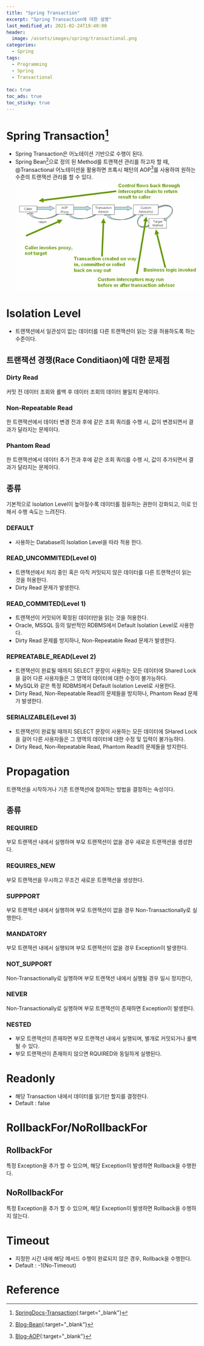 ```yaml
---
title: "Spring Transaction"
excerpt: "Spring Transaction에 대한 설명"
last_modified_at: 2021-02-24T19:40:00
header:
  image: /assets/images/spring/transactional.png
categories:
  - Spring
tags:
  - Programming
  - Spring
  - Transactional

toc: true
toc_ads: true
toc_sticky: true
---
```

# Spring Transaction[^Transaction]
- Spring Transaction은 어노테이션 기반으로 수행이 된다.
- Spring Bean[^Bean]으로 정의 된 Method를 트랜잭션 관리를 하고자 할 때, @Transactional 어노테이션을 활용하면 프록시 패턴의 AOP[^AOP]를 사용하여 원하는 수준의 트랜잭션 관리를 할 수 있다.
![tx](../../assets/images/spring/tx.png)

# Isolation Level
- 트랜잭션에서 일관성이 없는 데이터를 다른 트랜잭션이 읽는 것을 허용하도록 하는 수준이다.

## 트랜잭션 경쟁(Race Conditiaon)에 대한 문제점
### Dirty Read
커밋 전 데이터 조회와 롤백 후 데이터 조회의 데이터 불일치 문제이다.
### Non-Repeatable Read
한 트랜잭션에서 데이터 변경 전과 후에 같은 조회 쿼리를 수행 시, 값이 변경되면서 결과가 달라지는 문제이다.
### Phantom Read
한 트랜잭션에서 데이터 추가 전과 후에 같은 조회 쿼리를 수행 시, 값이 추가되면서 결과가 달라지는 문제이다.

## 종류
기본적으로 Isolation Level이 높아질수록 데이터를 점유하는 권한이 강화되고, 이로 인해서 수행 속도는 느려진다.
### DEFAULT
- 사용하는 Database의 Isolation Level을 따라 적용 한다.
### READ_UNCOMMITED(Level 0)
- 트랜잭션에서 처리 중인 혹은 아직 커밋되지 않은 데이터를 다른 트랜잭션이 읽는 것을 허용한다.
- Dirty Read 문제가 발생한다.
### READ_COMMITED(Level 1)
- 트랜잭션이 커밋되어 확정된 데이터만을 읽는 것을 허용한다.
- Oracle, MSSQL 등의 일반적인 RDBMS에서 Default Isolation Level로 사용한다.
- Dirty Read 문제를 방지하나, Non-Repeatable Read 문제가 발생한다.
### REPREATABLE_READ(Level 2)
- 트랜잭션이 완료될 때까지 SELECT 문장이 사용하는 모든 데이터에 Shared Lock을 걸어 다른 사용자들은 그 영역의 데이터에 대한 수정이 불가능하다.
- MySQL와 같은 특정 RDBMS에서 Default Isolation Level로 사용한다.
- Dirty Read, Non-Repeatable Read의 문제들을 방지하나, Phantom Read 문제가 발생한다.
### SERIALIZABLE(Level 3)
- 트랜잭션이 완료될 때까지 SELECT 문장이 사용하는 모든 데이터에 SHared Lock을 걸어 다른 사용자들은 그 영역의 데이터에 대한 수정 및 입력이 불가능하다.
- Dirty Read, Non-Repeatable Read, Phantom Read의 문제들을 방지한다.

# Propagation
트랜잭션을 시작하거나 기존 트랜잭션에 참여하는 방법을 결정하는 속성이다.

## 종류
### REQUIRED
부모 트랜잭션 내에서 실행하며 부모 트랜잭션이 없을 경우 새로운 트랜잭션을 생성한다.
### REQUIRES_NEW
부모 트랜잭션을 무시하고 무조건 새로운 트랜잭션을 생성한다.
### SUPPPORT
부모 트랜잭션 내에서 실행하며 부모 트랜잭션이 없을 경우 Non-Transactionally로 실행한다.
### MANDATORY
부모 트랜잭션 내에서 실행되며 부모 트랜잭션이 없을 경우 Exception이 발생한다.
### NOT_SUPPORT
Non-Transactionally로 실행하며 부모 트랜잭션 내에서 실행될 경우 일시 정지한다,
### NEVER
Non-Transactionally로 실행하며 부모 트랜잭션이 존재하면 Exception이 발생한다.
### NESTED
- 부모 트랜잭션이 존재하면 부모 트랜잭션 내에서 실행되며, 별개로 커밋되거나 롤백될 수 있다.
- 부모 트랜잭션이 존재하지 않으면 RQUIRED와 동일하게 실행된다.

# Readonly
- 해당 Transaction 내에서 데이터를 읽기만 할지를 결정한다.
- Default : false

# RollbackFor/NoRollbackFor
## RollbackFor
특정 Exception을 추가 할 수 있으며, 해당 Exception이 발생하면 Rollback을 수행한다.
## NoRollbackFor
특정 Exception을 추가 할 수 있으며, 해당 Exception이 발생하면 Rollback을 수행하지 않는다.

# Timeout
- 지정한 시간 내에 해당 메서드 수행이 완료되지 않은 경우, Rollback을 수행한다.
- Default : -1(No-Timeout)

# Reference
[^Transaction]: [SpringDocs-Transaction](https://docs.spring.io/spring-framework/docs/5.0.0.M5/spring-framework-reference/html/transaction.html){:target="_blank"}
[^Bean]: [Blog-Bean](../Bean){:target="_blank"}
[^AOP]: [Blog-AOP](../aop){:target="_blank"}